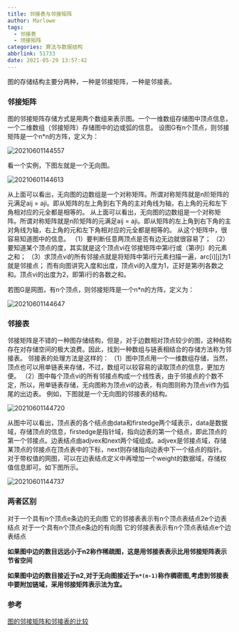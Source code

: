 ```yaml
---
title: 邻接表与邻接矩阵
author: Marlowe
tags:
  - 邻接表
  - 领接矩阵
categories: 算法与数据结构
abbrlink: 51733
date: 2021-05-29 13:57:42
---
```

图的存储结构主要分两种，一种是邻接矩阵，一种是邻接表。
<!--more-->

### 邻接矩阵

图的邻接矩阵存储方式是用两个数组来表示图。一个一维数组存储图中顶点信息，一个二维数组（邻接矩阵）存储图中的边或弧的信息。
设图G有n个顶点，则邻接矩阵是一个n*n的方阵，定义为：

![20210601144557](http://marlowe.oss-cn-beijing.aliyuncs.com/img/20210601144557.png)

看一个实例，下图左就是一个无向图。

![20210601144613](http://marlowe.oss-cn-beijing.aliyuncs.com/img/20210601144613.png)

从上面可以看出，无向图的边数组是一个对称矩阵。所谓对称矩阵就是n阶矩阵的元满足aij = aji。即从矩阵的左上角到右下角的主对角线为轴，右上角的元和左下角相对应的元全都是相等的。
从上面可以看出，无向图的边数组是一个对称矩阵。所谓对称矩阵就是n阶矩阵的元满足aij = aji。即从矩阵的左上角到右下角的主对角线为轴，右上角的元和左下角相对应的元全都是相等的。
从这个矩阵中，很容易知道图中的信息。
（1）要判断任意两顶点是否有边无边就很容易了；
（2）要知道某个顶点的度，其实就是这个顶点vi在邻接矩阵中第i行或（第i列）的元素之和；
（3）求顶点vi的所有邻接点就是将矩阵中第i行元素扫描一遍，arc[i][j]为1就是邻接点；
而有向图讲究入度和出度，顶点vi的入度为1，正好是第i列各数之和。顶点vi的出度为2，即第i行的各数之和。

若图G是网图，有n个顶点，则邻接矩阵是一个n*n的方阵，定义为：

![20210601144647](http://marlowe.oss-cn-beijing.aliyuncs.com/img/20210601144647.png)


### 邻接表

邻接矩阵是不错的一种图存储结构，但是，对于边数相对顶点较少的图，这种结构存在对存储空间的极大浪费。因此，找到一种数组与链表相结合的存储方法称为邻接表。
邻接表的处理方法是这样的：
（1）图中顶点用一个一维数组存储，当然，顶点也可以用单链表来存储，不过，数组可以较容易的读取顶点的信息，更加方便。
（2）图中每个顶点vi的所有邻接点构成一个线性表，由于邻接点的个数不定，所以，用单链表存储，无向图称为顶点vi的边表，有向图则称为顶点vi作为弧尾的出边表。
例如，下图就是一个无向图的邻接表的结构。

![20210601144720](http://marlowe.oss-cn-beijing.aliyuncs.com/img/20210601144720.png)

从图中可以看出，顶点表的各个结点由data和firstedge两个域表示，data是数据域，存储顶点的信息，firstedge是指针域，指向边表的第一个结点，即此顶点的第一个邻接点。边表结点由adjvex和next两个域组成。adjvex是邻接点域，存储某顶点的邻接点在顶点表中的下标，next则存储指向边表中下一个结点的指针。
对于带权值的网图，可以在边表结点定义中再增加一个weight的数据域，存储权值信息即可。如下图所示。

![20210601144737](http://marlowe.oss-cn-beijing.aliyuncs.com/img/20210601144737.png)

### 两者区别

对于一个具有n个顶点e条边的无向图
它的邻接表表示有n个顶点表结点2e个边表结点
对于一个具有n个顶点e条边的有向图
它的邻接表表示有n个顶点表结点e个边表结点

**如果图中边的数目远远小于n2称作稀疏图，这是用邻接表表示比用邻接矩阵表示节省空间**

**如果图中边的数目接近于n2,对于无向图接近于`n*(n-1)`称作稠密图,考虑到邻接表中要附加链域，采用邻接矩阵表示法为宜。**



### 参考

[图的邻接矩阵和邻接表的比较](https://blog.csdn.net/qq_29134495/article/details/51376580)

